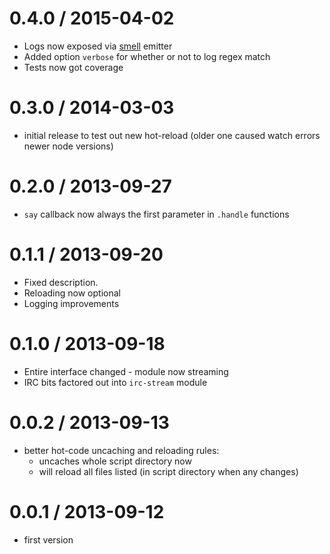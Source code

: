 0.4.0 / 2015-04-02
==================
  * Logs now exposed via [smell](https://github.com/clux/smell) emitter
  * Added option `verbose` for whether or not to log regex match
  * Tests now got coverage

0.3.0 / 2014-03-03
==================
  * initial release to test out new hot-reload (older one caused watch errors newer node versions)

0.2.0 / 2013-09-27
==================
  * `say` callback now always the first parameter in `.handle` functions

0.1.1 / 2013-09-20
==================
  * Fixed description.
  * Reloading now optional
  * Logging improvements

0.1.0 / 2013-09-18
==================
  * Entire interface changed - module now streaming
  * IRC bits factored out into `irc-stream` module

0.0.2 / 2013-09-13
==================
  * better hot-code uncaching and reloading rules:
    - uncaches whole script directory now
    - will reload all files listed (in script directory when any changes)

0.0.1 / 2013-09-12
==================
  * first version

